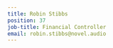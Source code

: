 ```yaml
---
title: Robin Stibbs
position: 37
job-title: Financial Controller
email: robin.stibbs@novel.audio
---
```


